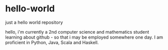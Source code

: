 # hello-world
just a hello world repository 

hello, i'm currently a 2nd computer science and mathematics student learning about github - so that i may be employed somewhere one day. I am proficient in Python, Java, Scala and Haskell.
